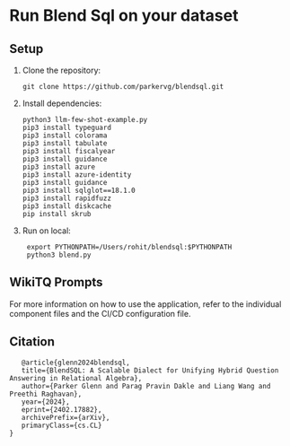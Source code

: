 # Run Blend Sql on your dataset


## Setup
1. Clone the repository:
   ```
   git clone https://github.com/parkervg/blendsql.git
   ```

2. Install dependencies:
   ```
   python3 llm-few-shot-example.py
   pip3 install typeguard
   pip3 install colorama
   pip3 install tabulate
   pip3 install fiscalyear
   pip3 install guidance
   pip3 install azure
   pip3 install azure-identity
   pip3 install guidance
   pip3 install sqlglot==18.1.0
   pip3 install rapidfuzz
   pip3 install diskcache 
   pip install skrub
   ```

3. Run on local:
   ```
    export PYTHONPATH=/Users/rohit/blendsql:$PYTHONPATH
    python3 blend.py
   ```

## WikiTQ Prompts
For more information on how to use the application, refer to the individual component files and the CI/CD configuration file.

## Citation
   ```
      @article{glenn2024blendsql,
      title={BlendSQL: A Scalable Dialect for Unifying Hybrid Question Answering in Relational Algebra},
      author={Parker Glenn and Parag Pravin Dakle and Liang Wang and Preethi Raghavan},
      year={2024},
      eprint={2402.17882},
      archivePrefix={arXiv},
      primaryClass={cs.CL}
   }
  ```
